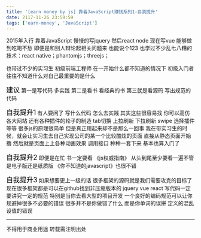 ```yaml
---
title: '[earn money by js] 靠着JavaScript赚钱系列1-自我提升'
date: 2117-11-26 23:59:59
tags: ['earn-money', 'JavaScript']
---
```


2015年入行 靠着JavaScript 慢慢的写jquery 然后react node 现在写vue 能够做到吃喝不愁 即便是和别人辩论起相关问题来 也能说个123
也学过不少乱七八糟的技术：react native；phantomjs；threejs；

也带过不少的实习生 初级前端工程师 在一开始什么都不知道的情况下 初级入门者往往不知道什么对自己最重要的是什么

<font size="4" color="#000">建议</font> 
第一是写代码 多实践
第二是看书 看经典的书
第三就是看源码 写出规范的代码

<font size="4" color="#000">自我提升1</font> 
有人要问了 写什么代码 怎么去实践
其实这些很容易找 你可以高仿各大网站 还有各种插件的轮子的制造 tab切换 上拉刷新 下拉刷新 swipe 选择插件等等
很多js的原理很简单 但是真正用起来却不是那么一回事
我在带实习生的时候，就会让实习生去自己实现公司的某一个比较酷炫的页面 直接从静态页面开始撸
然后就是页面上上各种动画效果 调用接口 种种一套下来 基本也算入门了

<font size="4" color="#000">自我提升2</font> 
即便是在忙 书一定要看 《js权威指南》 从头到尾至少要看一遍不管是电子版还是纸质版
《你不知道的javascript》也很不错

<font size="4" color="#000">自我提升3</font> 
如果想要更上一级的话 很多框架的源码就是我们需要攻克的目标了 现在很多框架都是可以在github找到非压缩版本的 jquery vue react
写代码一定要讲究一定的规范 特别是当你去看大型的项目开发 一个良好的编码规范可以让你规避掉很多不必要的错误 很多并不是你做错了什么 而是你单词的误拼 定义的混乱 设值的错误


----------------
不得用于商业用途 转载需注明出处